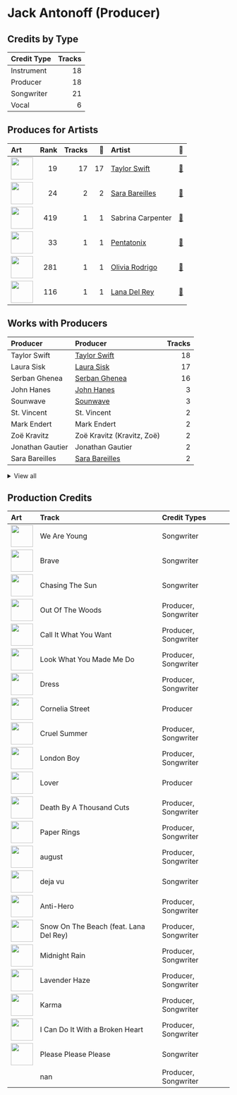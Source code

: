 # Jack Antonoff (Producer)

## Credits by Type

| Credit Type | Tracks |
|:---|---:|
| Instrument | 18 |
| Producer | 18 |
| Songwriter | 21 |
| Vocal | 6 |

## Produces for Artists

| Art | Rank | Tracks | 💚 | Artist | 🔗 |
|:---|---:|---:|---:|:---|:---|
| <img src="https://i.scdn.co/image/ab6761610000e5ebe672b5f553298dcdccb0e676" alt="" width="50" /> | 19 | 17 | 17 | [Taylor Swift](../../artists/taylor_swift/overview.md) | [🔗](https://open.spotify.com/artist/06HL4z0CvFAxyc27GXpf02) |
| <img src="https://i.scdn.co/image/ab6761610000e5eb0bae7cfd3b32b10154e0b8b3" alt="" width="50" /> | 24 | 2 | 2 | [Sara Bareilles](../../artists/sara_bareilles/overview.md) | [🔗](https://open.spotify.com/artist/2Sqr0DXoaYABbjBo9HaMkM) |
| <img src="https://i.scdn.co/image/ab6761610000e5ebe053b8338322b9c8609ee7ae" alt="" width="50" /> | 419 | 1 | 1 | Sabrina Carpenter | [🔗](https://open.spotify.com/artist/74KM79TiuVKeVCqs8QtB0B) |
| <img src="https://i.scdn.co/image/ab6761610000e5eb746dd598cf914934bd27ed7e" alt="" width="50" /> | 33 | 1 | 1 | [Pentatonix](../../artists/pentatonix/overview.md) | [🔗](https://open.spotify.com/artist/26AHtbjWKiwYzsoGoUZq53) |
| <img src="https://i.scdn.co/image/ab6761610000e5ebe03a98785f3658f0b6461ec4" alt="" width="50" /> | 281 | 1 | 1 | [Olivia Rodrigo](../../artists/olivia_rodrigo/overview.md) | [🔗](https://open.spotify.com/artist/1McMsnEElThX1knmY4oliG) |
| <img src="https://i.scdn.co/image/ab6761610000e5ebb99cacf8acd5378206767261" alt="" width="50" /> | 116 | 1 | 1 | [Lana Del Rey](../../artists/lana_del_rey/overview.md) | [🔗](https://open.spotify.com/artist/00FQb4jTyendYWaN8pK0wa) |

## Works with Producers

| Producer | Producer | Tracks |
|:---|:---|---:|
| Taylor Swift | [Taylor Swift](../taylor_swift/overview.md) | 18 |
| Laura Sisk | [Laura Sisk](../laura_sisk/overview.md) | 17 |
| Serban Ghenea | [Serban Ghenea](../serban_ghenea/overview.md) | 16 |
| John Hanes | [John Hanes](../john_hanes/overview.md) | 3 |
| Sounwave | [Sounwave](../sounwave/overview.md) | 3 |
| St. Vincent | St. Vincent | 2 |
| Mark Endert | Mark Endert | 2 |
| Zoë Kravitz | Zoë Kravitz (Kravitz, Zoë) | 2 |
| Jonathan Gautier | Jonathan Gautier | 2 |
| Sara Bareilles | [Sara Bareilles](../sara_bareilles/overview.md) | 2 |


<details>
<summary>View all</summary>

| Producer | Producer | Tracks |
|:---|:---|---:|
| Jahaan Sweet | Jahaan Sweet | 2 |
| Mike Williams | Mike Williams | 1 |
| Fred Fairbrass | Fred Fairbrass | 1 |
| Oli Jacobs | Oli Jacobs | 1 |
| Jonathan Low | Jonathan Low | 1 |
| Daniel Nigro | [Daniel Nigro](../daniel_nigro/overview.md) | 1 |
| Lana Del Rey | [Lana Del Rey](../lana_del_rey/overview.md) | 1 |
| Jeff Bhasker | Jeff Bhasker | 1 |
| Braxton Cook | Braxton Cook | 1 |
| Nate Ruess | Nate Ruess | 1 |
| Dave Gross | Dave Gross | 1 |
| Cautious Clay | Cautious Clay | 1 |
| Bryce Bordone | Bryce Bordone | 1 |
| Richard Fairbrass | Richard Fairbrass | 1 |
| Sabrina Carpenter | Sabrina Carpenter | 1 |
| Mitch McCarthy | Mitch McCarthy | 1 |
| Keanu Beats | Keanu Beats | 1 |
| Evan Smith | Evan Smith | 1 |
| Olivia Rodrigo | Olivia Rodrigo | 1 |
| Max Martin | [Max Martin](../max_martin/overview.md) | 1 |
| Sam Dew | Sam Dew | 1 |
| Amy Allen | Amy Allen | 1 |
| Robert Manzoli | Robert Manzoli | 1 |
| Andrew Dost | Andrew Dost | 1 |
| Mike Anderson | Mike Anderson | 1 |
| Ken Lewis | Ken Lewis | 1 |
| Sam Holland | [Sam Holland](../sam_holland/overview.md) | 1 |

</details>


## Production Credits

| Art | Track | Credit Types |
|:---|:---|:---|
| <img src="https://i.scdn.co/image/ab67616d0000b273ad76265e2c01cc533a87df0e" alt="" width="50" /> | We Are Young | Songwriter |
| <img src="https://i.scdn.co/image/ab67616d0000b273022b4010e20659300f42c375" alt="" width="50" /> | Brave | Songwriter |
| <img src="https://i.scdn.co/image/ab67616d0000b273022b4010e20659300f42c375" alt="" width="50" /> | Chasing The Sun | Songwriter |
| <img src="https://i.scdn.co/image/ab67616d0000b2739abdf14e6058bd3903686148" alt="" width="50" /> | Out Of The Woods | Producer, Songwriter |
| <img src="https://i.scdn.co/image/ab67616d0000b273da5d5aeeabacacc1263c0f4b" alt="" width="50" /> | Call It What You Want | Producer, Songwriter |
| <img src="https://i.scdn.co/image/ab67616d0000b273da5d5aeeabacacc1263c0f4b" alt="" width="50" /> | Look What You Made Me Do | Producer, Songwriter |
| <img src="https://i.scdn.co/image/ab67616d0000b273da5d5aeeabacacc1263c0f4b" alt="" width="50" /> | Dress | Producer, Songwriter |
| <img src="https://i.scdn.co/image/ab67616d0000b273e787cffec20aa2a396a61647" alt="" width="50" /> | Cornelia Street | Producer |
| <img src="https://i.scdn.co/image/ab67616d0000b273e787cffec20aa2a396a61647" alt="" width="50" /> | Cruel Summer | Producer, Songwriter |
| <img src="https://i.scdn.co/image/ab67616d0000b273e787cffec20aa2a396a61647" alt="" width="50" /> | London Boy | Producer, Songwriter |
| <img src="https://i.scdn.co/image/ab67616d0000b273e787cffec20aa2a396a61647" alt="" width="50" /> | Lover | Producer |
| <img src="https://i.scdn.co/image/ab67616d0000b273e787cffec20aa2a396a61647" alt="" width="50" /> | Death By A Thousand Cuts | Producer, Songwriter |
| <img src="https://i.scdn.co/image/ab67616d0000b273e787cffec20aa2a396a61647" alt="" width="50" /> | Paper Rings | Producer, Songwriter |
| <img src="https://i.scdn.co/image/ab67616d0000b27395f754318336a07e85ec59bc" alt="" width="50" /> | august | Producer, Songwriter |
| <img src="https://i.scdn.co/image/ab67616d0000b2735a61e19eaffec620c1899c47" alt="" width="50" /> | deja vu | Songwriter |
| <img src="https://i.scdn.co/image/ab67616d0000b273bb54dde68cd23e2a268ae0f5" alt="" width="50" /> | Anti-Hero | Producer, Songwriter |
| <img src="https://i.scdn.co/image/ab67616d0000b273bb54dde68cd23e2a268ae0f5" alt="" width="50" /> | Snow On The Beach (feat. Lana Del Rey) | Producer, Songwriter |
| <img src="https://i.scdn.co/image/ab67616d0000b273bb54dde68cd23e2a268ae0f5" alt="" width="50" /> | Midnight Rain | Producer, Songwriter |
| <img src="https://i.scdn.co/image/ab67616d0000b273bb54dde68cd23e2a268ae0f5" alt="" width="50" /> | Lavender Haze | Producer, Songwriter |
| <img src="https://i.scdn.co/image/ab67616d0000b273bb54dde68cd23e2a268ae0f5" alt="" width="50" /> | Karma | Producer, Songwriter |
| <img src="https://i.scdn.co/image/ab67616d0000b2738ecc33f195df6aa257c39eaa" alt="" width="50" /> | I Can Do It With a Broken Heart | Producer, Songwriter |
| <img src="https://i.scdn.co/image/ab67616d0000b273de84adf0e48248ea2d769c3e" alt="" width="50" /> | Please Please Please | Songwriter |
| | nan | Producer, Songwriter |
